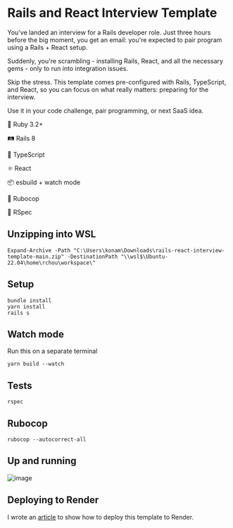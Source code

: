 # Rails and React Interview Template

You've landed an interview for a Rails developer role. Just three hours before the big moment, you get an email: you're expected to pair program using a Rails + React setup.

Suddenly, you're scrambling - installing Rails, React, and all the necessary gems - only to run into integration issues.

Skip the stress. This template comes pre-configured with Rails, TypeScript, and React, so you can focus on what really matters: preparing for the interview.

Use it in your code challenge, pair programming, or next SaaS idea.

💎 Ruby 3.2+

🛤️ Rails 8

📜 TypeScript

⚛️ React

📦 esbuild + watch mode

👮 Rubocop

💯 RSpec

## Unzipping into WSL
```
Expand-Archive -Path "C:\Users\konam\Downloads\rails-react-interview-template-main.zip" -DestinationPath "\\wsl$\Ubuntu-22.04\home\rchou\workspace\"
```

## Setup
```
bundle install
yarn install
rails s
```

## Watch mode

Run this on a separate terminal
```
yarn build --watch
```

## Tests

```
rspec
```

## Rubocop

```
rubocop --autocorrect-all
```

## Up and running

![image](https://github.com/user-attachments/assets/3ec8eb8b-2fac-4396-933c-b1a39622aeea)

## Deploying to Render

I wrote an [article](https://medium.com/@richardchou/deploying-rails-to-render-eee0ed76475a) to show how to deploy this template to Render.
